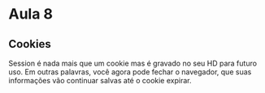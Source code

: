 # Aula 8

## Cookies
Session é nada mais que um cookie mas é gravado no seu HD para futuro uso. Em outras palavras, você agora pode fechar o navegador, que suas informações vão continuar salvas até o cookie expirar.  
